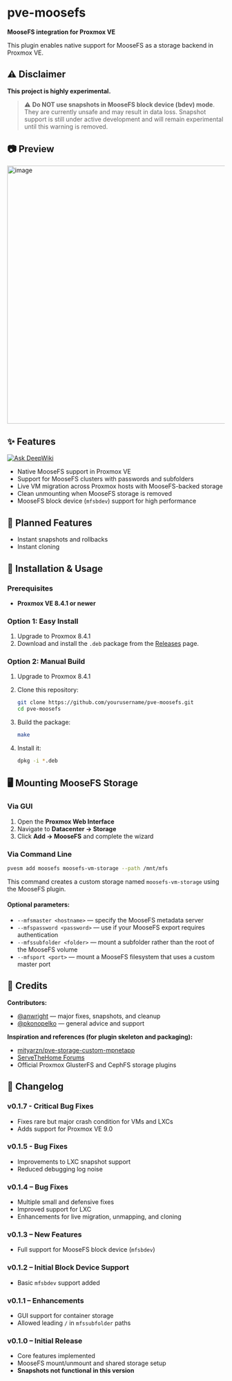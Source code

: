 # pve-moosefs

**MooseFS integration for Proxmox VE**

This plugin enables native support for MooseFS as a storage backend in Proxmox VE.

## ⚠️ Disclaimer

**This project is highly experimental.**

> ⚠️ **Do NOT use snapshots in MooseFS block device (bdev) mode**. They are currently unsafe and may result in data loss. Snapshot support is still under active development and will remain experimental until this warning is removed.

## 📷 Preview

<img width="597" alt="image" src="https://github.com/user-attachments/assets/a3d13281-344e-4ec4-9ed8-7556582e5d5b" />

## ✨ Features

[![Ask DeepWiki](https://deepwiki.com/badge.svg)](https://deepwiki.com/Zorlin/pve-moosefs)

* Native MooseFS support in Proxmox VE
* Support for MooseFS clusters with passwords and subfolders
* Live VM migration across Proxmox hosts with MooseFS-backed storage
* Clean unmounting when MooseFS storage is removed
* MooseFS block device (`mfsbdev`) support for high performance

## 🚧 Planned Features

* Instant snapshots and rollbacks
* Instant cloning

## 🚀 Installation & Usage

### Prerequisites

* **Proxmox VE 8.4.1 or newer**

### Option 1: Easy Install

1. Upgrade to Proxmox 8.4.1
2. Download and install the `.deb` package from the [Releases](../../releases) page.

### Option 2: Manual Build

1. Upgrade to Proxmox 8.4.1
2. Clone this repository:

   ```bash
   git clone https://github.com/yourusername/pve-moosefs.git
   cd pve-moosefs
   ```
3. Build the package:

   ```bash
   make
   ```
4. Install it:

   ```bash
   dpkg -i *.deb
   ```

## 🖥️ Mounting MooseFS Storage

### Via GUI

1. Open the **Proxmox Web Interface**
2. Navigate to **Datacenter → Storage**
3. Click **Add → MooseFS** and complete the wizard

### Via Command Line

```bash
pvesm add moosefs moosefs-vm-storage --path /mnt/mfs
```

This command creates a custom storage named `moosefs-vm-storage` using the MooseFS plugin.

#### Optional parameters:

* `--mfsmaster <hostname>` — specify the MooseFS metadata server
* `--mfspassword <password>` — use if your MooseFS export requires authentication
* `--mfssubfolder <folder>` — mount a subfolder rather than the root of the MooseFS volume
* `--mfsport <port>` — mount a MooseFS filesystem that uses a custom master port

## 🙏 Credits

**Contributors:**

* [@anwright](https://github.com/anwright) — major fixes, snapshots, and cleanup
* [@pkonopelko](https://github.com/pkonopelko) — general advice and support

**Inspiration and references (for plugin skeleton and packaging):**

* [mityarzn/pve-storage-custom-mpnetapp](https://github.com/mityarzn/pve-storage-custom-mpnetapp)
* [ServeTheHome Forums](https://forums.servethehome.com/index.php?threads/custom-storage-plugins-for-proxmox.12558/)
* Official Proxmox GlusterFS and CephFS storage plugins

## 📝 Changelog

### v0.1.7 - Critical Bug Fixes

* Fixes rare but major crash condition for VMs and LXCs
* Adds support for Proxmox VE 9.0

### v0.1.5 - Bug Fixes

* Improvements to LXC snapshot support
* Reduced debugging log noise

### v0.1.4 – Bug Fixes

* Multiple small and defensive fixes
* Improved support for LXC
* Enhancements for live migration, unmapping, and cloning

### v0.1.3 – New Features

* Full support for MooseFS block device (`mfsbdev`)

### v0.1.2 – Initial Block Device Support

* Basic `mfsbdev` support added

### v0.1.1 – Enhancements

* GUI support for container storage
* Allowed leading `/` in `mfssubfolder` paths

### v0.1.0 – Initial Release

* Core features implemented
* MooseFS mount/unmount and shared storage setup
* **Snapshots not functional in this version**
